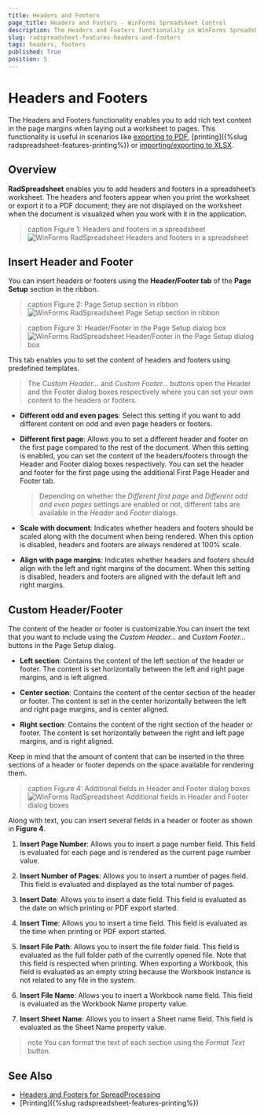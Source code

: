 ```yaml
---
title: Headers and Footers
page_title: Headers and Footers - WinForms Spreadsheet Control
description: The Headers and Footers functionality in WinForms Spreadsheet enables you to add rich text content in the page margins when laying out a worksheet to pages.
slug: radspreadsheet-features-headers-and-footers
tags: headers, footers
published: True
position: 5
---
```


# Headers and Footers

The Headers and Footers functionality enables you to add rich text content in the page margins when laying out a worksheet to pages. This functionality is useful in scenarios like [exporting to PDF](https://docs.telerik.com/devtools/document-processing/libraries/radspreadprocessing/formats-and-conversion/pdf/pdfformatprovider), [printing]({%slug radspreadsheet-features-printing%}) or [importing/exporting to XLSX](https://docs.telerik.com/devtools/document-processing/libraries/radspreadprocessing/formats-and-conversion/xlsx/xlsxformatprovider). 


## Overview

**RadSpreadsheet** enables you to add headers and footers in a spreadsheet’s worksheet. The headers and footers appear when you print the worksheet or export it to a PDF document; they are not displayed on the worksheet when the document is visualized when you work with it in the application.

>caption Figure 1: Headers and footers in a spreadsheet
![WinForms RadSpreadsheet Headers and footers in a spreadsheet](images/radspreadsheet-features-headers-footers-001.png)

## Insert Header and Footer

You can insert headers or footers using the **Header/Footer tab** of the **Page Setup** section in the ribbon.

>caption Figure 2: Page Setup section in ribbon
![WinForms RadSpreadsheet Page Setup section in ribbon](images/radspreadsheet-features-headers-footers-002.png)


>caption Figure 3: Header/Footer in the Page Setup dialog box
![WinForms RadSpreadsheet Header/Footer in the Page Setup dialog box](images/radspreadsheet-features-headers-footers-003.png)

This tab enables you to set the content of headers and footers using predefined templates. 

>The *Custom Header...* and *Custom Footer...* buttons open the Header and the Footer dialog boxes respectively where you can set your own content to the headers or footers.

* **Different odd and even pages**: Select this setting if you want to add different content on odd and even page headers or footers. 


* **Different first page**: Allows you to set a different header and footer on the first page compared to the rest of the document. When this setting is enabled, you can set the content of the headers/footers through the Header and Footer dialog boxes respectively. You can set the header and footer for the first page using the additional First Page Header and Footer tab.

    > Depending on whether the *Different first page* and *Different odd and even pages* settings are enabled or not, different tabs are available in the *Header* and *Footer* dialogs.


* **Scale with document**: Indicates whether headers and footers should be scaled along with the document when being rendered. When this option is disabled, headers and footers are always rendered at 100% scale.


* **Align with page margins**: Indicates whether headers and footers should align with the left and right margins of the document. When this setting is disabled, headers and footers are aligned with the default left and right margins.

## Custom Header/Footer

The content of the header or footer is customizable.You can insert the text that you want to include using the *Custom Header...* and *Custom Footer...* buttons in the Page Setup dialog. 


* **Left section**: Contains the content of the left section of the header or footer. The content is set horizontally between the left and right page margins, and is left aligned.

* **Center section**: Contains the content of the center section of the header or footer. The content is set in the center horizontally between the left and right page margins, and is center aligned.

* **Right section**: Contains the content of the right section of the header or footer. The content is set horizontally between the right and left page margins, and is right aligned.


Keep in mind that the amount of content that can be inserted in the three sections of a header or footer depends on the space available for rendering them. 

>caption Figure 4: Additional fields in Header and Footer dialog boxes
![WinForms RadSpreadsheet Additional fields in Header and Footer dialog boxes](images/radspreadsheet-features-headers-footers-004.png)

Along with text, you can insert several fields in a header or footer as shown in **Figure 4**.

1. **Insert Page Number**: Allows you to insert a page number field. This field is evaluated for each page and is rendered as the current page number value.

2. **Insert Number of Pages**: Allows you to insert a number of pages field. This field is evaluated and displayed as the total number of pages.

3. **Insert Date**: Allows you to insert a date field. This field is evaluated as the date on which printing or PDF export started.

4. **Insert Time**: Allows you to insert a time field. This field is evaluated as the time when printing or PDF export started.

5. **Insert File Path**: Allows you to insert the file folder field. This field is evaluated as the full folder path of the currently opened file. Note that this field is respected when printing. When exporting a Workbook, this field is evaluated as an empty string because the Workbook instance is not related to any file in the system.

6. **Insert File Name**: Allows you to insert a Workbook name field. This field is evaluated as the Workbook Name property value.

7. **Insert Sheet Name**: Allows you to insert a Sheet name field. This field is evaluated as the Sheet Name property value.

>note You can format the text of each section using the *Format Text* button.

## See Also

* [Headers and Footers for SpreadProcessing](https://docs.telerik.com/devtools/document-processing/libraries/radspreadprocessing/features/headers-and-footers)
* [Printing]({%slug radspreadsheet-features-printing%})
